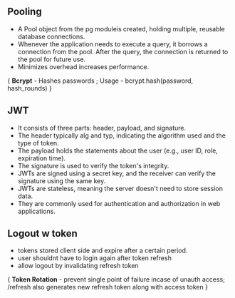 ## Pooling
 - A Pool object from the pg moduleis created, holding multiple, reusable database connections.
 - Whenever the application needs to execute a query, it borrows a connection from the pool. After the query, the connection is returned to the pool for future use.
 - Minimizes overhead increases performance.

{ **Bcrypt** - Hashes passwords ; Usage - bcrypt.hash(password, hash_rounds) }

## JWT
 - It consists of three parts: header, payload, and signature.
 - The header typically alg and typ, indicating the algorithm used and the type of token.
 - The payload holds the statements about the user (e.g., user ID, role, expiration time).
 - The signature is used to verify the token's integrity.
 - JWTs are signed using a secret key, and the receiver can verify the signature using the same key.
 - JWTs are stateless, meaning the server doesn't need to store session data.
 - They are commonly used for authentication and authorization in web applications.

## Logout w token
 - tokens stored client side and expire after a certain period.
 - user shouldnt have to login again after token refresh
 - allow logout by invalidating refresh token

{ **Token Rotation** - prevent single point of failure incase of unauth access; /refresh also generates new refresh token along with access token }





